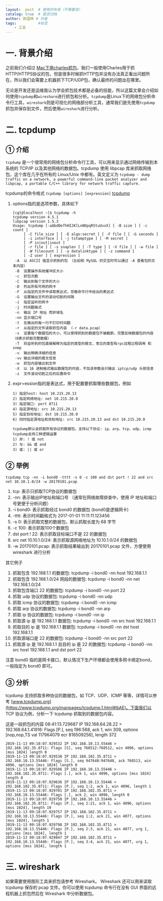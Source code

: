 ```yaml
---
layout:  post  # 使用的布局（不需要改）
catalog: true  # 是否归档
author: 陈国林 # 作者
tags:          #标签
    - 工具
---
```


# 一. 背景介绍
之前我们介绍过 [Mac下用charles抓包](https://chenguolin.github.io/2017/06/03/%E5%B7%A5%E5%85%B7-3-Mac%E4%B8%8B%E7%94%A8Charles%E6%8A%93%E5%8C%85/)，我们一般使用Charles用于抓HTTP/HTTPS协议的包，但是很多时候抓HTTP包并没有办法真正看出问题所在，所以我们会需要上机器抓下TCP/UDP包，确认最终的问题出在哪里。

无论是开发还是运维我认为学会抓包技术都是必备的技能，所以这篇文章会介绍如何使用`tcpdump`和`wireshare`进行抓包和分析。`tcpdump`是Linux下的网络包分析命令行工具，`wireshark`则是可视化的网络部分析工具，通常我们是先使用`tcpdump`抓包并保存到文件，然后使用`wireshark`进行分析。

# 二. tcpdump
## ① 介绍
`tcpdump` 是一个很常用的网络包分析命令行工具，可以用来显示通过网络传输到本系统的 TCP/IP 以及其他网络的数据包。tcpdump 使用 libpcap 库来抓取网络包，这个库在几乎在所有的 Linux/Unix 中都有。英文定义为 `tcpdump - dump traffic on a network, a powerful command-line packet analyzer and libpcap, a portable C/C++ library for network traffic capture.`

tcpdump的命令格式 `tcpdump [options] [expression]`   [tcpdump](https://www.tcpdump.org/manpages/tcpdump.1.html#lbAE)

1. options指的是选项参数，具体如下
   ```
   [cgl@localhost ~]$ tcpdump -h
   tcpdump version 4.5.1
   libpcap version 1.5.3
   Usage: tcpdump [-aAbdDefhHIJKlLnNOpqRStuUvxX] [ -B size ] [ -c count ]
		[ -C file_size ] [ -E algo:secret ] [ -F file ] [ -G seconds ]
		[ -i interface ] [ -j tstamptype ] [ -M secret ]
		[ -P in|out|inout ]
		[ -r file ] [ -s snaplen ] [ -T type ] [ -V file ] [ -w file ]
		[ -W filecount ] [ -y datalinktype ] [ -z command ]
		[ -Z user ] [ expression ]
    -A  以 ASCII 值显示抓到的包 （比如和 MySQL 的交互时可以通过 -A 查看包的文本内容）
    -B  设置操作系统缓冲区大小
    -c  抓包次数
    -C  输出到每个文件的大小
    -D  列出所有可用的网卡
    -F  从指定的文件中读取表达式，忽略命令行中给出的表达式
    -G  设置输出文件的滚动切割的间隔
    -i  指定监听的网卡
    -j  时间戳格式
    -n  输出 IP 地址 而非域名
    -nn 显示端口号
    -t  在输出的每一行不打印时间戳
    -r  从指定的文件读取抓包内容 （-r data.pcap）
    -s  设置每个数据包的大小，可以使得抓到的数据包不被截断，完整反映数据包的内容（0表示抓取完整数据）
    -T  将监听到的包直接解释为指定的类型的报文，常见的类型有rpc远程过程调用 和snmp
    -v  输出稍微详细的信息
    -vv 输出详细的报文信息
    -w  抓包内容输出到文件
    -X  以 16 进制格式输出数据包的内容，不加该参数会只输出 iptcp/udp 头部信息
    -z  文件滚动切割之后的后置命令
    ```

2. expr=ession指的是表达式，用于配置要抓取哪些数据包，例如
    ```
    1) 指定host: host 10.215.20.13
    2) 指定网络地址: net 10.215.20.0
    3) 指定端口: port 8711
    4) 指定源地址: src 10.215.20.13
    5) 指定目标地址: dst 10.215.20.0
    6) 同时指定源地址和目标地址: src 10.215.20.13 and dst 10.215.20.0
    
    tcpdump默认会抓取所有协议的数据包，支持以下协议: ip、arp、tcp、udp、icmp
    tcpdump支持三种逻辑运算
    1) 非: ! 或 not
    2) 与: && 或 and
    3) 或: || 或 or
    ```

## ② 举例
`tcpdump tcp -nn -i bond0 -tttt -s 0 -c 100 and dst port ! 22 and src net 10.10.1.0/24 -w 20170101.pcap`

1. tcp: 表示只抓取TCP协议的数据包
2. -nn: 表示输出IP地址和端口号 （通常在网络故障排查中，使用 IP 地址和端口号更便于分析问题）
3. -i bond0: 表示抓取经过 bond0 的数据包 (bond0是逻辑网卡)
4. -tttt: 表示时间戳格式为 2017-01-01 11:11:11.123456
5. -s 0: 表示抓取完整的数据包，默认抓取长度为 68 字节
6. -c 100: 表示抓取100个数据包
7. dst port ! 22: 表示抓取目标端口不是 22 的数据包
8. src net 10.10.1.0/24: 表示抓取源网络地址为 10.10.1.0/24 的数据包
9. -w 20170101.pcap: 表示抓取结果输出到 20170101.pcap 文件，方便使用 wireshark 进行分析

其它例子
1. 抓取包含 192.168.1.1 的数据包: tcpdump -i bond0 -nn host 192.168.1.1 
2. 抓取包含 192.168.1.0/24 网段的数据包: tcpdump -i bond0 -nn net 192.168.1.0/24  
3. 抓取包含端口 22 的数据包: tcpdump -i bond0 -nn port 22  
4. 抓取 udp 协议的数据包: tcpdump -i bond0 -nn udp  
5. 抓取 icmp 协议的数据包: tcpdump -i bond0 -nn icmp  
6. 抓取 arp 协议的数据包: tcpdump -i bond0 -nn arp  
7. 抓取 ip 协议的数据包: tcpdump -i bond0 -nn ip  
8. 抓取源 ip 是 192.168.1.1 数据包: tcpdump -i bond0 -nn src host 192.168.1.1
9. 抓取目的 ip 是 192.168.1.1 数据包: tcpdump -i bond0 -nn dst host 192.168.1.1 
10. 抓取源端口是 22 的数据包: tcpdump -i bond0 -nn src port 22  
11. 抓取源 ip 是 192.168.1.1 且目的 ip 是 22 的数据包: tcpdump -i bond0 -nn src host 192.168.1.1  and dst port 22  

注意 bond0 指的是网卡接口，默认情况下生产环境都会使用多网卡绑定bond，一般指定为 bond0 即可。

## ③ 分析
tcpdump 支持抓取多种协议的数据包，如 TCP、UDP、ICMP 等等，详情可以参考 [www.tcpdump.org](https://www.tcpdump.org/manpages/tcpdump.1.html#lbAE)。下面我们以 TCP 协议为例，分析一下 tcpdump 抓取到的数据包内容。

这是一段抓包的内容
08:41:13.729687 IP 192.168.64.28.22 > 192.168.64.1.41916: Flags [P.], seq 196:568, ack 1, win 309, options [nop,nop,TS val 117964079 ecr 816509256], length 372


```
2019-11-13 09:18:07.929532 IP 192.168.10.13.55446 > 192.168.102.35.8711: Flags [S], seq 768512:768512, win 4096, options [mss 1024] length 0
2019-11-13 09:18:07.929538 IP 192.168.102.35.8711 > 192.168.10.13.55446: Flags [S.], seq 947648:947648, ack 768513, win 4096, options [mss 1024] length 0
2019-11-13 09:18:07.929586 IP 192.168.10.13.55446 > 192.168.102.35.8711: Flags [.], ack 1, win 4096, options [mss 1024] length 0
2019-11-13 09:18:07.929636 IP 192.168.10.13.55446 > 192.168.102.35.8711: Flags [P.], seq 1:2, ack 1, win 4096, length 1
2019-11-13 09:18:07.929701 IP 192.168.102.35.8711 > 192.168.10.13.55446: Flags [.], ack 2, win 4096, length 0
2019-11-13 09:18:07.929750 IP 192.168.10.13.55446 > 192.168.102.35.8711: Flags [P.], seq 2:21, ack 1, win 4096, options [mss 1024], length 19
2019-11-13 09:18:07.929757 IP 192.168.102.35.8711 > 192.168.10.13.55446: Flags [P.], seq 1:2, ack 21, win 4077, options [mss 1024], length 1
2019-11-13 09:18:07.929798 IP 192.168.102.35.8711 > 192.168.10.13.55446: Flags [P.], seq 2:3, ack 21, win 4077, urg 1, options [mss 1024], length 1
2019-11-13 09:18:07.929847 IP 192.168.102.35.8711 > 192.168.10.13.55446: Flags [P.], seq 3:4, ack 21, win 4077, urg 1, options [mss 1024], length 1
```


# 三. wireshark
如果需要使用图形工具来抓包请参考 Wireshark。
Wireshark 还可以用来读取 tcpdump 保存的 pcap 文件。你可以使用 tcpdump 命令行在没有 GUI 界面的远程机器上抓包然后在 Wireshark 中分析数据包。


